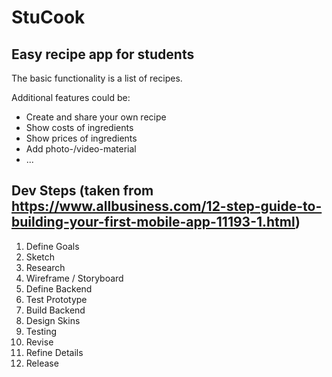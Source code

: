 # StuCook

## Easy recipe app for students

The basic functionality is a list of recipes.

Additional features could be:

  - Create and share your own recipe
  - Show costs of ingredients
  - Show prices of ingredients
  - Add photo-/video-material
  - ...
  
  
## Dev Steps (taken from https://www.allbusiness.com/12-step-guide-to-building-your-first-mobile-app-11193-1.html)

1)  Define Goals
2)  Sketch
3)  Research
4)  Wireframe / Storyboard
5)  Define Backend
6)  Test Prototype
7)  Build Backend
8)  Design Skins
9)  Testing
10) Revise
11) Refine Details
12) Release
